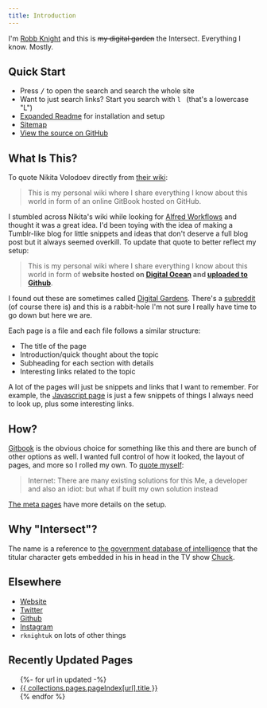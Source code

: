 ```yaml
---
title: Introduction
---
```


I'm [Robb Knight](https://rknight.me) and this is ~~my digital garden~~ the Intersect. Everything I know. Mostly.

## Quick Start

- Press <kbd>/</kbd> to open the search and search the whole site
- Want to just search links? Start you search with `l ` (that's a lowercase "L")
- [Expanded Readme](/meta/readme/) for installation and setup
- [Sitemap](/meta/sitemap/)
- [View the source on GitHub](https://github.com/rknightuk/intersect)

## What Is This?

To quote Nikita Volodoev directly from [their wiki](https://wiki.nikitavoloboev.xyz):

> This is my personal wiki where I share everything I know about this world in form of an online GitBook hosted on GitHub.

I stumbled across Nikita's wiki while looking for [Alfred Workflows](/macos/alfred/) and thought it was a great idea. I'd been toying with the idea of making a Tumblr-like blog for little snippets and ideas that don't deserve a full blog post but it always seemed overkill. To update that quote to better reflect my setup:

> This is my personal wiki where I share everything I know about this world in form of **website hosted on [Digital Ocean](https://www.digitalocean.com/?refcode=8e1d8283bd20) and [uploaded to Github](https://github.com/rknightuk/intersect)**.

I found out these are sometimes called [Digital Gardens](/meta). There's a [subreddit](https://www.reddit.com/r/DigitalGardens/) (of course there is) and this is a rabbit-hole I'm not sure I really have time to go down but here we are.

Each page is a file and each file follows a similar structure:

- The title of the page
- Introduction/quick thought about the topic
- Subheading for each section with details
- Interesting links related to the topic

A lot of the pages will just be snippets and links that I want to remember. For example, the [Javascript page](/programming/js) is just a few snippets of things I always need to look up, plus some interesting links.

## How?

[Gitbook](https://www.gitbook.com) is the obvious choice for something like this and there are bunch of other options as well. I wanted full control of how it looked, the layout of pages, and more so I rolled my own. To [quote myself](https://twitter.com/rknightuk/status/1426307649365286921):

> Internet: There are many existing solutions for this
> Me, a developer and also an idiot: but what if built my own solution instead

[The meta pages](/meta) have more details on the setup.

## Why "Intersect"?

The name is a reference to [the government database of intelligence](https://chuck-nbc.fandom.com/wiki/The_Intersect) that the titular character gets embedded in his in head in the TV show [Chuck](https://en.wikipedia.org/wiki/Chuck_(TV_series)).

## Elsewhere

- [Website](https://rknight.me)
- [Twitter](https://twitter.com/rknightuk)
- [Github](https://github.com/rknightuk)
- [Instagram](https://instagram.com/rknightuk)
- `rknightuk` on lots of other things

## Recently Updated Pages

<ul>
    {%- for url in updated -%}
        <li><a href="{{ url }}">{{ collections.pages.pageIndex[url].title }}</a></li>
    {% endfor %}
<ul>